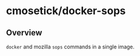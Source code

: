 cmosetick/docker-sops
=====================

## Overview

`docker` and mozilla `sops` commands in a single image.
